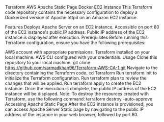 Terraform AWS Apache Static Page Docker EC2 Instance
This Terraform code repository contains the necessary configuration to deploy a Dockerized version of Apache httpd on an Amazon EC2 instance.

Features
Deploys Apache Server on an EC2 instance.
Accessible on port 80 of the EC2 instance's public IP address.
Public IP address of the EC2 instance is displayed after execution.
Prerequisites
Before running this Terraform configuration, ensure you have the following prerequisites:

AWS account with appropriate permissions.
Terraform installed on your local machine.
AWS CLI configured with your credentials.
Usage
Clone this repository to your local machine.
  git clone https://github.com/sarmadkhan96/Terraform-AWS-CA-1.git
Navigate to the directory containing the Terraform code.
  cd Terraform
Run terraform init to initialize the Terraform configuration.
Run terraform plan to review the changes that will be applied.
Run terraform apply to create the EC2 instance.
Once the execution is complete, the public IP address of the EC2 instance will be displayed.
Note: To destroy the resources created with Terraform, use the following command:
terraform destroy -auto-approve
Accessing Apache Static Page
After the EC2 instance is provisioned, you can access Apache Server Static page by navigating to the public IP address of the instance in your web browser, followed by port 80.
